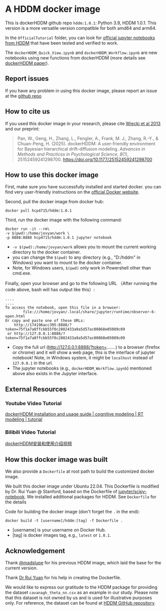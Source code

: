 # A HDDM docker image

This is dockerHDDM github repo `hddm:1.0.1`: Python 3.9, HDDM 1.0.1. This version is a more versatile version compatible for both amd64 and arm64.

In the `OfficialTutorial` folder, you can look for [official jupyter notebooks from HDDM](http://ski.clps.brown.edu/hddm_docs/tutorial.html) that have been tested and verified to work.

The `dockerHDDM_Quick_View.ipynb` and `dockerHDDM_Workflow.ipynb` are new notebooks using new functions from dockerHDDM (more details see [dockerHDDM paper](https://osf.io/preprints/psyarxiv/6uzga)).

## Report issues

If you have any problem in using this docker image, please report an issue at the [github repo](https://github.com/hcp4715/hddm_docker/issues)

## How to cite us

If you used this docker image in your research, please cite [Wiecki et al 2013](https://www.frontiersin.org/articles/10.3389/fninf.2013.00014/full) and our preprint:

> Pan, W., Geng, H., Zhang, L., Fengler, A., Frank, M. J., Zhang, R.-Y., & Chuan-Peng, H. (2025). dockerHDDM: A user-friendly environment for Bayesian hierarchical drift-diffusion modeling. *Advances in Methods and Practices in Psychological Science*, *8*(1), 25152459241298700. https://doi.org/10.1177/25152459241298700

## How to use this docker image

First, make sure you have successfully installed and started docker. you can find very user-friendly instructions on the [official Docker website](https://docs.docker.com/get-docker/).

Second, pull the docker image from docker hub:

```
docker pull hcp4715/hddm:1.0.1
```

Third, run the docker image with the following command:

```
docker run -it --rm\
-v $(pwd):/home/jovyan/work \
-p 8888:8888 hcp4715/hddm:1.0.1 jupyter notebook
```

- `-v $(pwd):/home/jovyan/work` allows you to mount the current working directory to the docker container.
- you can change the `$(pwd)` to any directory (e.g., "D:/hddm" in Windows) you want to mount to the docker container.
- Note, for Windows users, `$(pwd)` only work in Powershell other than cmd.exe.

Finally, open your browser and go to the following URL （After running the code above, bash will has output like this）:

```
....
....
To access the notebook, open this file in a browser:
        file:///home/jovyan/.local/share/jupyter/runtime/nbserver-6-open.html
Or copy and paste one of these URLs:
    http://174196acc395:8888/?token=75f1a7a8ffcbb55f0c2802433a9a5d57ac00868e05089c09
 or http://127.0.0.1:8888/?token=75f1a7a8ffcbb55f0c2802433a9a5d57ac00868e05089c09
```

- Copy the full url (http://127.0.0.1:8888/?token=.......) to a browser (firefox or chrome) and it will show a web page, this is the interface of jupyter notebook! Note, in Windows system, it might be `localhost` instead of `127.0.0.1` in the url.
- The jupyter notebooks (e.g., `dockerHDDM_Workflow.ipynb`) mentioned above also exists in the Jupyter interface.

## External Resources

### Youtube Video Tutorial

[dockerHDDM installation and usage guide | cognitive modeling | RT modeling | tutorial](https://www.youtube.com/watch?v=ZU1fbXEuP8s)

### Bilibili Video Tutorial

[dockerHDDM安装和使用介绍视频](https://www.bilibili.com/video/BV1u28Ye1ERw/)


## How this docker image was built

We also provide a `Dockerfile` at root path to build the customized docker image.

We built this docker image under Ubuntu 22.04. This Dockerfile is modified by Dr. Rui Yuan @ Stanford, based on the Dockerfile of [jupyter/scipy-notebook](https://hub.docker.com/r/jupyter/scipy-notebook/dockerfile). We installed additional packages for HDDM. See `Dockerfile` for the details

Code for building the docker image (don't forget the `.` in the end):

```
docker build -t [username]/hddm:[tag] -f Dockerfile .
```

* [username] is your username on Docker Hub.
* [tag] is docker images tag, e.g., `latest` or `1.0.1`.

## Acknowledgement

Thank [@madslupe](https://github.com/madslupe) for his previous HDDM image, which laid the base for the current version.

Thank [Dr Rui Yuan](https://scholar.google.com/citations?user=h8_wSLkAAAAJ&hl=en) for his help in creating the Dockerfile. 

We would like to express our gratitude to the HDDM package for providing the dataset `cavanagh_theta_nn.csv` as an example in our study. Please note that this dataset is not owned by us and is used for illustrative purposes only. For reference, the dataset can be found at [HDDM GitHub repository](https://github.com/hddm-devs/hddm/blob/master/hddm/examples/cavanagh_theta_nn.csv).
